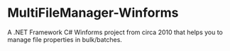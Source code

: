 # MultiFileManager-Winforms
A .NET Framework C# Winforms project from circa 2010 that helps you to manage file properties in bulk/batches.
